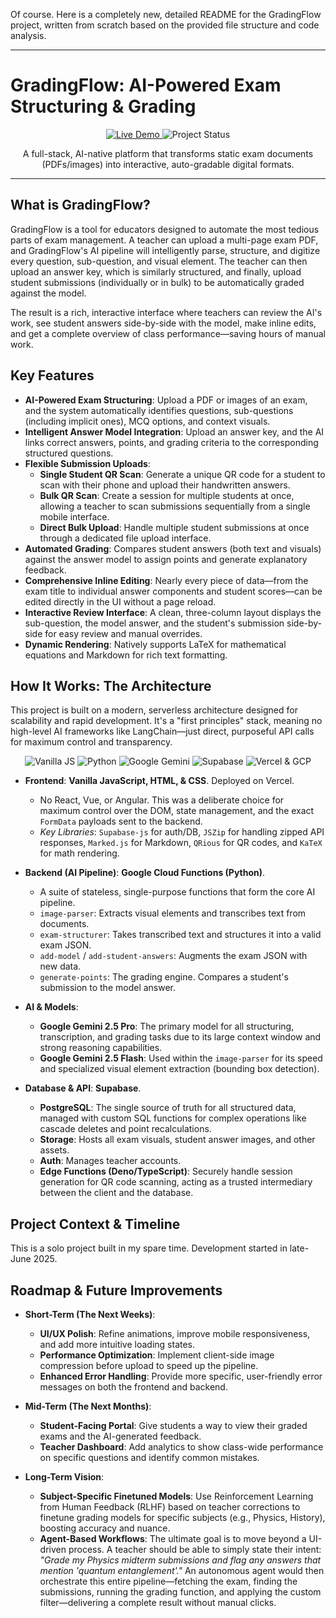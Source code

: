 Of course. Here is a completely new, detailed README for the GradingFlow project, written from scratch based on the provided file structure and code analysis.

---

# GradingFlow: AI-Powered Exam Structuring & Grading

<p align="center">
  <a href="https://gradingflow.vercel.app/" target="_blank">
    <img src="https://img.shields.io/badge/Live%20Demo-GradingFlow-blue?style=for-the-badge&logo=vercel" alt="Live Demo">
  </a>
  <img src="https://img.shields.io/badge/Status-Active%20Development-green?style=for-the-badge" alt="Project Status">
</p>

<p align="center">
  A full-stack, AI-native platform that transforms static exam documents (PDFs/images) into interactive, auto-gradable digital formats.
</p>

---

## What is GradingFlow?

GradingFlow is a tool for educators designed to automate the most tedious parts of exam management. A teacher can upload a multi-page exam PDF, and GradingFlow's AI pipeline will intelligently parse, structure, and digitize every question, sub-question, and visual element. The teacher can then upload an answer key, which is similarly structured, and finally, upload student submissions (individually or in bulk) to be automatically graded against the model.

The result is a rich, interactive interface where teachers can review the AI's work, see student answers side-by-side with the model, make inline edits, and get a complete overview of class performance—saving hours of manual work.

## Key Features

*   **AI-Powered Exam Structuring**: Upload a PDF or images of an exam, and the system automatically identifies questions, sub-questions (including implicit ones), MCQ options, and context visuals.
*   **Intelligent Answer Model Integration**: Upload an answer key, and the AI links correct answers, points, and grading criteria to the corresponding structured questions.
*   **Flexible Submission Uploads**:
    *   **Single Student QR Scan**: Generate a unique QR code for a student to scan with their phone and upload their handwritten answers.
    *   **Bulk QR Scan**: Create a session for multiple students at once, allowing a teacher to scan submissions sequentially from a single mobile interface.
    *   **Direct Bulk Upload**: Handle multiple student submissions at once through a dedicated file upload interface.
*   **Automated Grading**: Compares student answers (both text and visuals) against the answer model to assign points and generate explanatory feedback.
*   **Comprehensive Inline Editing**: Nearly every piece of data—from the exam title to individual answer components and student scores—can be edited directly in the UI without a page reload.
*   **Interactive Review Interface**: A clean, three-column layout displays the sub-question, the model answer, and the student's submission side-by-side for easy review and manual overrides.
*   **Dynamic Rendering**: Natively supports LaTeX for mathematical equations and Markdown for rich text formatting.

## How It Works: The Architecture

This project is built on a modern, serverless architecture designed for scalability and rapid development. It's a "first principles" stack, meaning no high-level AI frameworks like LangChain—just direct, purposeful API calls for maximum control and transparency.

<p align="center">
  <img src="https://img.shields.io/badge/Frontend-Vanilla_JS-F7DF1E?style=for-the-badge&logo=javascript&logoColor=black" alt="Vanilla JS">
  <img src="https://img.shields.io/badge/Backend-Python-3776AB?style=for-the-badge&logo=python&logoColor=white" alt="Python">
  <img src="https://img.shields.io/badge/AI-Google_Gemini-4285F4?style=for-the-badge&logo=google&logoColor=white" alt="Google Gemini">
  <img src="https://img.shields.io/badge/Database-Supabase-3ECF8E?style=for-the-badge&logo=supabase&logoColor=white" alt="Supabase">
  <img src="https://img.shields.io/badge/Deployment-Vercel_&_GCP-000000?style=for-the-badge&logo=vercel&logoColor=white" alt="Vercel & GCP">
</p>

*   **Frontend**: **Vanilla JavaScript, HTML, & CSS**. Deployed on Vercel.
    *   No React, Vue, or Angular. This was a deliberate choice for maximum control over the DOM, state management, and the exact `FormData` payloads sent to the backend.
    *   *Key Libraries*: `Supabase-js` for auth/DB, `JSZip` for handling zipped API responses, `Marked.js` for Markdown, `QRious` for QR codes, and `KaTeX` for math rendering.

*   **Backend (AI Pipeline)**: **Google Cloud Functions (Python)**.
    *   A suite of stateless, single-purpose functions that form the core AI pipeline.
    *   `image-parser`: Extracts visual elements and transcribes text from documents.
    *   `exam-structurer`: Takes transcribed text and structures it into a valid exam JSON.
    *   `add-model` / `add-student-answers`: Augments the exam JSON with new data.
    *   `generate-points`: The grading engine. Compares a student's submission to the model answer.

*   **AI & Models**:
    *   **Google Gemini 2.5 Pro**: The primary model for all structuring, transcription, and grading tasks due to its large context window and strong reasoning capabilities.
    *   **Google Gemini 2.5 Flash**: Used within the `image-parser` for its speed and specialized visual element extraction (bounding box detection).

*   **Database & API**: **Supabase**.
    *   **PostgreSQL**: The single source of truth for all structured data, managed with custom SQL functions for complex operations like cascade deletes and point recalculations.
    *   **Storage**: Hosts all exam visuals, student answer images, and other assets.
    *   **Auth**: Manages teacher accounts.
    *   **Edge Functions (Deno/TypeScript)**: Securely handle session generation for QR code scanning, acting as a trusted intermediary between the client and the database.

## Project Context & Timeline

This is a solo project built in my spare time. Development started in late-June 2025.

## Roadmap & Future Improvements

*   **Short-Term (The Next Weeks)**:
    *   **UI/UX Polish**: Refine animations, improve mobile responsiveness, and add more intuitive loading states.
    *   **Performance Optimization**: Implement client-side image compression before upload to speed up the pipeline.
    *   **Enhanced Error Handling**: Provide more specific, user-friendly error messages on both the frontend and backend.

*   **Mid-Term (The Next Months)**:
    *   **Student-Facing Portal**: Give students a way to view their graded exams and the AI-generated feedback.
    *   **Teacher Dashboard**: Add analytics to show class-wide performance on specific questions and identify common mistakes.

*   **Long-Term Vision**:
    *   **Subject-Specific Finetuned Models**: Use Reinforcement Learning from Human Feedback (RLHF) based on teacher corrections to finetune grading models for specific subjects (e.g., Physics, History), boosting accuracy and nuance.
    *   **Agent-Based Workflows**: The ultimate goal is to move beyond a UI-driven process. A teacher should be able to simply state their intent: *"Grade my Physics midterm submissions and flag any answers that mention 'quantum entanglement'."* An autonomous agent would then orchestrate this entire pipeline—fetching the exam, finding the submissions, running the grading function, and applying the custom filter—delivering a complete result without manual clicks.
